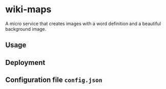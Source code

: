 # wiki-maps
A micro service that creates images with a word definition and a beautiful background image.

## Usage

## Deployment

## Configuration file `config.json`
